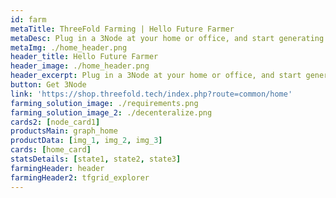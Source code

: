 ```yaml
---
id: farm
metaTitle: ThreeFold Farming | Hello Future Farmer
metaDesc: Plug in a 3Node at your home or office, and start generating income by selling peer-to-peer storage and compute capacity to the world.
metaImg: ./home_header.png
header_title: Hello Future Farmer
header_image: ./home_header.png
header_excerpt: Plug in a 3Node at your home or office, and start generating income by selling peer-to-peer storage and compute capacity to the world.
button: Get 3Node
link: 'https://shop.threefold.tech/index.php?route=common/home'
farming_solution_image: ./requirements.png
farming_solution_image_2: ./decenteralize.png
cards2: [node_card1]
productsMain: graph_home
productData: [img_1, img_2, img_3]
cards: [home_card]
statsDetails: [state1, state2, state3]
farmingHeader: header
farmingHeader2: tfgrid_explorer
---
```

